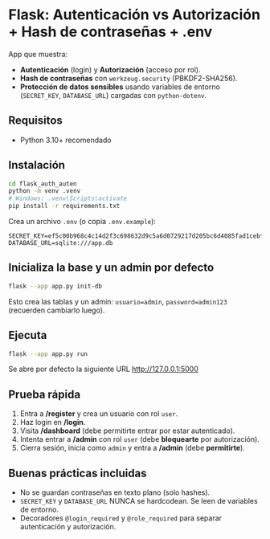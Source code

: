 
# Flask: Autenticación vs Autorización + Hash de contraseñas + .env

App que muestra:
- **Autenticación** (login) y **Autorización** (acceso por rol).
- **Hash de contraseñas** con `werkzeug.security` (PBKDF2-SHA256).
- **Protección de datos sensibles** usando variables de entorno (`SECRET_KEY`, `DATABASE_URL`) cargadas con `python-dotenv`.

## Requisitos
- Python 3.10+ recomendado

## Instalación
```bash
cd flask_auth_auten
python -m venv .venv
# Windows: .venv\Scripts\activate
pip install -r requirements.txt
```

Crea un archivo `.env` (o copia `.env.example`):
```
SECRET_KEY=ef5c00b968c4c14d2f3c698632d9c5a6d0729217d205bc6d4085fad1cebf5e07
DATABASE_URL=sqlite:///app.db
```

## Inicializa la base y un admin por defecto
```bash
flask --app app.py init-db
```
Esto crea las tablas y un admin: `usuario=admin`, `password=admin123` (recuerden cambiarlo luego).

## Ejecuta
```bash
flask --app app.py run
```
Se abre por defecto la siguiente URL http://127.0.0.1:5000

## Prueba rápida
1. Entra a **/register** y crea un usuario con rol `user`.
2. Haz login en **/login**.
3. Visita **/dashboard** (debe permitirte entrar por estar autenticado).
4. Intenta entrar a **/admin** con rol `user` (debe **bloquearte** por autorización).
5. Cierra sesión, inicia como `admin` y entra a **/admin** (debe **permitirte**).

## Buenas prácticas incluidas
- No se guardan contraseñas en texto plano (solo hashes).
- `SECRET_KEY` y `DATABASE_URL` NUNCA se hardcodean. Se leen de variables de entorno.
- Decoradores `@login_required` y `@role_required` para separar autenticación y autorización.
```


